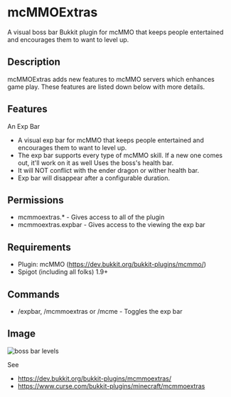 # mcMMOExtras

A visual boss bar Bukkit plugin for mcMMO that keeps people entertained and encourages them to want to level up.

## Description

mcMMOExtras adds new features to mcMMO servers which enhances game play. These features are listed down 
below with more details.

## Features
An Exp Bar

* A visual exp bar for mcMMO that keeps people entertained and encourages them to want to level up.
* The exp bar supports every type of mcMMO skill. If a new one comes out, it'll work on it as well
    Uses the boss's health bar.
* It will NOT conflict with the ender dragon or wither health bar.
* Exp bar will disappear after a configurable duration.

## Permissions

* mcmmoextras.* - Gives access to all of the plugin
* mcmmoextras.expbar - Gives access to the viewing the exp bar

## Requirements

* Plugin: mcMMO (https://dev.bukkit.org/bukkit-plugins/mcmmo/)
* Spigot (including all folks) 1.9+

## Commands

* /expbar, /mcmmoextras or /mcme - Toggles the exp bar

## Image

![boss bar levels](https://media-elerium.cursecdn.com/attachments/210/15/bar.png)

See
* https://dev.bukkit.org/bukkit-plugins/mcmmoextras/
* https://www.curse.com/bukkit-plugins/minecraft/mcmmoextras
